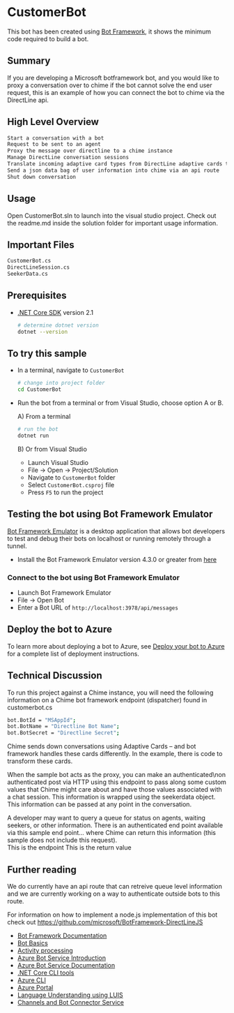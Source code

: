 # CustomerBot

This bot has been created using [Bot Framework](https://dev.botframework.com), it shows the minimum code required to build a bot.

## Summary

If you are developing a Microsoft botframework bot, and you would like to proxy a conversation over to chime if the bot cannot solve the end user request, this is an example of how you can connect the bot to chime via the DirectLine api.

## High Level Overview
```bash
Start a conversation with a bot
Request to be sent to an agent
Proxy the message over directline to a chime instance
Manage DirectLine conversation sessions
Translate incoming adaptive card types from DirectLine adaptive cards to BotFramework adaptive cards
Send a json data bag of user information into chime via an api route
Shut down conversation
```
## Usage
Open CustomerBot.sln to launch into the visual studio project. Check out the readme.md inside the solution folder for important usage information. 
## Important Files

```bash
CustomerBot.cs
DirectLineSession.cs
SeekerData.cs
```

## Prerequisites

- [.NET Core SDK](https://dotnet.microsoft.com/download) version 2.1

  ```bash
  # determine dotnet version
  dotnet --version
  ```

## To try this sample

- In a terminal, navigate to `CustomerBot`

    ```bash
    # change into project folder
    cd CustomerBot
    ```

- Run the bot from a terminal or from Visual Studio, choose option A or B.

  A) From a terminal

  ```bash
  # run the bot
  dotnet run
  ```

  B) Or from Visual Studio

  - Launch Visual Studio
  - File -> Open -> Project/Solution
  - Navigate to `CustomerBot` folder
  - Select `CustomerBot.csproj` file
  - Press `F5` to run the project

## Testing the bot using Bot Framework Emulator

[Bot Framework Emulator](https://github.com/microsoft/botframework-emulator) is a desktop application that allows bot developers to test and debug their bots on localhost or running remotely through a tunnel.

- Install the Bot Framework Emulator version 4.3.0 or greater from [here](https://github.com/Microsoft/BotFramework-Emulator/releases)

### Connect to the bot using Bot Framework Emulator

- Launch Bot Framework Emulator
- File -> Open Bot
- Enter a Bot URL of `http://localhost:3978/api/messages`

## Deploy the bot to Azure

To learn more about deploying a bot to Azure, see [Deploy your bot to Azure](https://aka.ms/azuredeployment) for a complete list of deployment instructions.

## Technical Discussion

To run this project against a Chime instance, you will need the following information on a Chime bot framework endpoint (dispatcher) found in customerbot.cs
```bash
bot.BotId = "MSAppId";
bot.BotName = "Directline Bot Name";
bot.BotSecret = "Directline Secret";
```

Chime sends down conversations using Adaptive Cards – and bot framework handles these cards differently.  In the example, there is code to transform these cards.

When the sample bot acts as the proxy, you can make an authenticated\non authenticated post via HTTP using this endpoint to pass along some custom values that Chime might care about and have those values associated with a chat session.  This information is wrapped using the seekerdata object.  This information can be passed at any point in the conversation.  

A developer may want to query a queue for status on agents, waiting seekers, or other information.  There is an authenticated end point available via this sample end point… where Chime can return this information (this sample does not include this request).  
This is the endpoint
This is the return value

## Further reading

We do currently have an api route that can retreive queue level information and we are currently working on a way to authenticate outside bots to this route. 

For information on how to implement a node.js implementation of this bot check out https://github.com/microsoft/BotFramework-DirectLineJS


- [Bot Framework Documentation](https://docs.botframework.com)
- [Bot Basics](https://docs.microsoft.com/azure/bot-service/bot-builder-basics?view=azure-bot-service-4.0)
- [Activity processing](https://docs.microsoft.com/en-us/azure/bot-service/bot-builder-concept-activity-processing?view=azure-bot-service-4.0)
- [Azure Bot Service Introduction](https://docs.microsoft.com/azure/bot-service/bot-service-overview-introduction?view=azure-bot-service-4.0)
- [Azure Bot Service Documentation](https://docs.microsoft.com/azure/bot-service/?view=azure-bot-service-4.0)
- [.NET Core CLI tools](https://docs.microsoft.com/en-us/dotnet/core/tools/?tabs=netcore2x)
- [Azure CLI](https://docs.microsoft.com/cli/azure/?view=azure-cli-latest)
- [Azure Portal](https://portal.azure.com)
- [Language Understanding using LUIS](https://docs.microsoft.com/en-us/azure/cognitive-services/luis/)
- [Channels and Bot Connector Service](https://docs.microsoft.com/en-us/azure/bot-service/bot-concepts?view=azure-bot-service-4.0)
